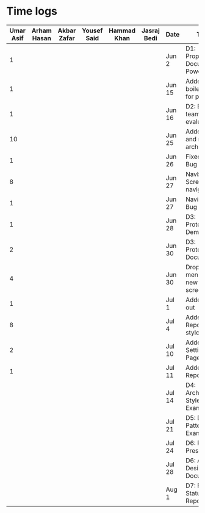 # Time logs
| Umar Asif | Arham Hasan | Akbar Zafar | Yousef Said | Hammad Khan | Jasraj Bedi | Date   | Task |
|-|-|-|-|-|-|-|-|
|1|||||| Jun 2  | D1: Proposal Document + Powerpoint|
|1|||||| Jun 15  | Added boilerplate for project|
|1|||||| Jun 16  | D2: Buddy team's evaluation|
|10|||||| Jun 25  | Added auth and mvvm architecture|
|1|||||| Jun 26  | Fixed Login Bug|
|8|||||| Jun 27  | Navbar + Screens to navigate|
|1|||||| Jun 27  | Navigation Bug fix|
|1|||||| Jun 28  | D3: Prototype Demo|
|2|||||| Jun 30  | D3: Prototype Document|
|4|||||| Jun 30  |Dropdown menu and new screens|
|1|||||| Jul 1  | Added Sign out|
|8|||||| Jul 4  | Added Repository style|
|2|||||| Jul 10  | Added Settings Page|
|1|||||| Jul 11  | Added User Repository|
||||||| Jul 14  | D4: Architecture Style Examples|
||||||| Jul 21  | D5: Design Pattern Examples |
||||||| Jul 24  | D6: Final Presentation|
||||||| Jul 28  | D6: Arch + Design Document|
||||||| Aug 1   | D7: Final Status Report|